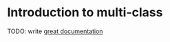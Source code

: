 # Introduction to multi-class

TODO: write [great documentation](http://jacobian.org/writing/what-to-write/)
